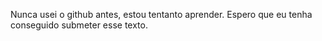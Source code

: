 Nunca usei o github antes, estou tentanto aprender. 
Espero que eu tenha conseguido submeter esse texto.
